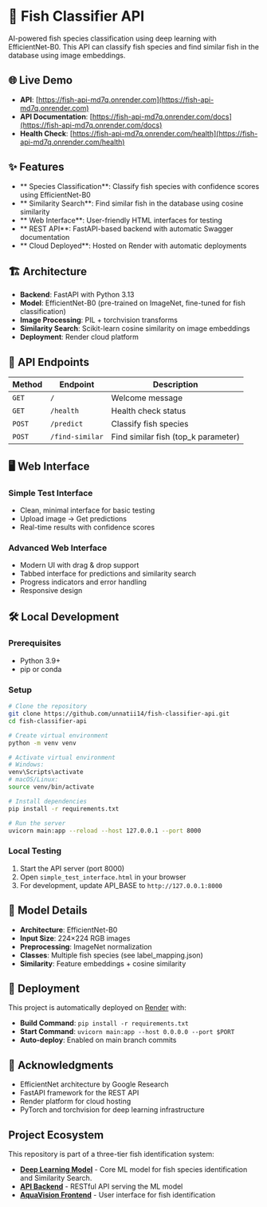 # 🐠 Fish Classifier API

AI-powered fish species classification using deep learning with EfficientNet-B0. This API can classify fish species and find similar fish in the database using image embeddings.

## 🌐 Live Demo

- **API**: [https://fish-api-md7q.onrender.com](https://fish-api-md7q.onrender.com)
- **API Documentation**: [https://fish-api-md7q.onrender.com/docs](https://fish-api-md7q.onrender.com/docs)
- **Health Check**: [https://fish-api-md7q.onrender.com/health](https://fish-api-md7q.onrender.com/health)

## ✨ Features

- ** Species Classification**: Classify fish species with confidence scores using EfficientNet-B0
- ** Similarity Search**: Find similar fish in the database using cosine similarity
- ** Web Interface**: User-friendly HTML interfaces for testing
- ** REST API**: FastAPI-based backend with automatic Swagger documentation
- ** Cloud Deployed**: Hosted on Render with automatic deployments

## 🏗️ Architecture

- **Backend**: FastAPI with Python 3.13
- **Model**: EfficientNet-B0 (pre-trained on ImageNet, fine-tuned for fish classification)
- **Image Processing**: PIL + torchvision transforms
- **Similarity Search**: Scikit-learn cosine similarity on image embeddings
- **Deployment**: Render cloud platform

## 🚀 API Endpoints

| Method | Endpoint | Description |
|--------|----------|-------------|
| `GET` | `/` | Welcome message |
| `GET` | `/health` | Health check status |
| `POST` | `/predict` | Classify fish species |
| `POST` | `/find-similar` | Find similar fish (top_k parameter) |

## 🖥️ Web Interface

### Simple Test Interface
- Clean, minimal interface for basic testing
- Upload image → Get predictions
- Real-time results with confidence scores

### Advanced Web Interface  
- Modern UI with drag & drop support
- Tabbed interface for predictions and similarity search
- Progress indicators and error handling
- Responsive design

## 🛠️ Local Development

### Prerequisites
- Python 3.9+
- pip or conda

### Setup
```bash
# Clone the repository
git clone https://github.com/unnatii14/fish-classifier-api.git
cd fish-classifier-api

# Create virtual environment
python -m venv venv

# Activate virtual environment
# Windows:
venv\Scripts\activate
# macOS/Linux:
source venv/bin/activate

# Install dependencies
pip install -r requirements.txt

# Run the server
uvicorn main:app --reload --host 127.0.0.1 --port 8000
```

### Local Testing
1. Start the API server (port 8000)
2. Open `simple_test_interface.html` in your browser
3. For development, update API_BASE to `http://127.0.0.1:8000`

## 🔧 Model Details

- **Architecture**: EfficientNet-B0
- **Input Size**: 224×224 RGB images
- **Preprocessing**: ImageNet normalization
- **Classes**: Multiple fish species (see label_mapping.json)
- **Similarity**: Feature embeddings + cosine similarity

## 🔄 Deployment

This project is automatically deployed on [Render](https://render.com) with:
- **Build Command**: `pip install -r requirements.txt`
- **Start Command**: `uvicorn main:app --host 0.0.0.0 --port $PORT`
- **Auto-deploy**: Enabled on main branch commits


## 🙏 Acknowledgments

- EfficientNet architecture by Google Research
- FastAPI framework for the REST API
- Render platform for cloud hosting
- PyTorch and torchvision for deep learning infrastructure

## Project Ecosystem

This repository is part of a three-tier fish identification system:

- **[Deep Learning Model](https://github.com/Hetvi2211/Fish-Accuracy-Simulation)** - Core ML model for fish species identification and Similarity Search.
- **[API Backend](https://github.com/unnatii14/fish-classifier-api)** - RESTful API serving the ML model
- **[AquaVision Frontend](https://github.com/unnatii14/aquavision-flutter)** - User interface for fish identification

